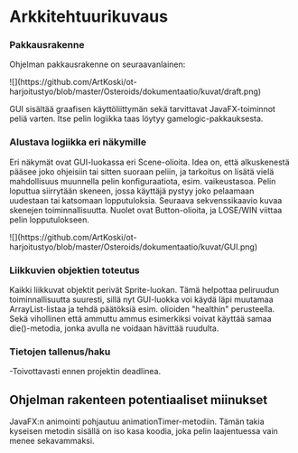# Arkkitehtuurikuvaus
### Pakkausrakenne 
<p>
Ohjelman pakkausrakenne on seuraavanlainen:
</p>
![](https://github.com/ArtKoski/ot-harjoitustyo/blob/master/Osteroids/dokumentaatio/kuvat/draft.png)
<p>
GUI sisältää graafisen käyttöliittymän sekä tarvittavat JavaFX-toiminnot peliä
varten. Itse pelin logiikka taas löytyy gamelogic-pakkauksesta.
</p>


### Alustava logiikka eri näkymille
<p>
Eri näkymät ovat GUI-luokassa eri Scene-olioita. Idea on, että alkuskenestä pääsee joko ohjeisiin tai sitten
suoraan peliin, ja tarkoitus on lisätä vielä mahdollisuus muunnella pelin konfiguraatiota, esim. vaikeustasoa. 
Pelin loputtua siirrytään skeneen, jossa käyttäjä pystyy joko pelaamaan uudestaan tai katsomaan lopputuloksia.
Seuraava sekvenssikaavio kuvaa skenejen toiminnallisuutta. Nuolet ovat Button-olioita, ja LOSE/WIN viittaa pelin
lopputulokseen.
</p>
![](https://github.com/ArtKoski/ot-harjoitustyo/blob/master/Osteroids/dokumentaatio/kuvat/GUI.png)


### Liikkuvien objektien toteutus
<p>
Kaikki liikkuvat objektit perivät Sprite-luokan. Tämä helpottaa peliruudun toiminnallisuutta suuresti, sillä nyt GUI-luokka voi käydä
läpi muutamaa ArrayList<Sprite>-listaa ja tehdä päätöksiä esim. olioiden "healthin" perusteella. Sekä vihollinen että ammuttu ammus esimerkiksi
voivat käyttää samaa die()-metodia, jonka avulla ne voidaan hävittää ruudulta.
</p>

### Tietojen tallenus/haku
-Toivottavasti ennen projektin deadlinea.

## Ohjelman rakenteen potentiaaliset miinukset
<p>
JavaFX:n animointi pohjautuu animationTimer-metodiin. Tämän takia kyseisen metodin sisällä on iso kasa koodia, joka pelin laajentuessa vain menee sekavammaksi.
</p>

